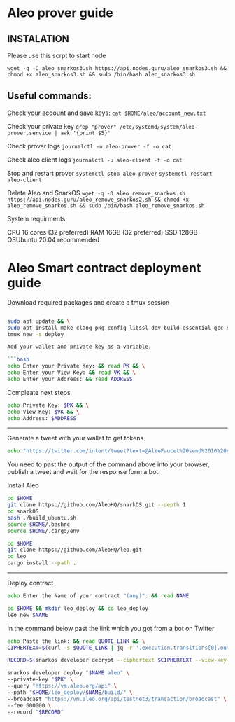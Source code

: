 
# Aleo prover guide

## INSTALATION
   
Please use this scrpt to start node

```wget -q -O aleo_snarkos3.sh https://api.nodes.guru/aleo_snarkos3.sh && chmod +x aleo_snarkos3.sh && sudo /bin/bash aleo_snarkos3.sh```

## Useful commands:
 
Check your acoount and save keys: 
```cat $HOME/aleo/account_new.txt```

Check your private key
```grep "prover" /etc/systemd/system/aleo-prover.service | awk '{print $5}'```

Check prover logs
```journalctl -u aleo-prover -f -o cat```

Check aleo client logs
```journalctl -u aleo-client -f -o cat```

Stop and restart prover
```systemctl stop aleo-prover``` 
```systemctl restart aleo-client```

Delete Aleo and SnarkOS
```wget -q -O aleo_remove_snarkos.sh https://api.nodes.guru/aleo_remove_snarkos2.sh && chmod +x aleo_remove_snarkos.sh && sudo /bin/bash aleo_remove_snarkos.sh```


System requirments:

CPU 16 cores (32 preferred)
RAM 16GB (32 preferred)
SSD 128GB
OSUbuntu 20.04 recommended

# Aleo Smart contract deployment guide

Download required packages and create a tmux session
```bash

sudo apt update && \
sudo apt install make clang pkg-config libssl-dev build-essential gcc xz-utils git curl vim tmux ntp jq llvm ufw -y && \
tmux new -s deploy

Add your wallet and private key as a variable. 

```bash
echo Enter your Private Key: && read PK && \
echo Enter your View Key: && read VK && \
echo Enter your Address: && read ADDRESS
```
Compleate next steps
```bash
echo Private Key: $PK && \
echo View Key: $VK && \
echo Address: $ADDRESS
```
___
Generate a tweet with your wallet to get tokens
``` bash
echo "https://twitter.com/intent/tweet?text=@AleoFaucet%20send%2010%20credits%20to%20$ADDRESS"
```
You need to past the output of the command above into your browser, publish a tweet and wait for the response form a bot. 


Install Aleo

```bash
cd $HOME
git clone https://github.com/AleoHQ/snarkOS.git --depth 1
cd snarkOS
bash ./build_ubuntu.sh
source $HOME/.bashrc
source $HOME/.cargo/env
```

```bash
cd $HOME
git clone https://github.com/AleoHQ/leo.git
cd leo
cargo install --path .
```
___
Deploy contract
```bash
echo Enter the Name of your contract "(any)": && read NAME
```
```bash
cd $HOME && mkdir leo_deploy && cd leo_deploy
leo new $NAME
```
In the command below past the link which you got from a bot on Twitter 

```bash
echo Paste the link: && read QUOTE_LINK && \
CIPHERTEXT=$(curl -s $QUOTE_LINK | jq -r '.execution.transitions[0].outputs[0].value')
```

```bash
RECORD=$(snarkos developer decrypt --ciphertext $CIPHERTEXT --view-key $VK)
```
```bash
snarkos developer deploy "$NAME.aleo" \
--private-key "$PK" \
--query "https://vm.aleo.org/api" \
--path "$HOME/leo_deploy/$NAME/build/" \
--broadcast "https://vm.aleo.org/api/testnet3/transaction/broadcast" \
--fee 600000 \
--record "$RECORD"
```
